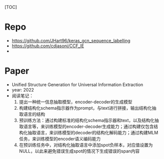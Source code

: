 [TOC]



# Repo
- https://github.com/JHart96/keras_gcn_sequence_labelling
- https://github.com/cdjasonj/CCF_IE
- 


 # Paper

 - Unified Structure Generation for Universal Information Extraction
  - year: 2022
  - 阅读笔记：
    1. 提出一种统一信息抽取模型，encoder-decoder的生成模型
    2. 构建结构化schema指示器作为prompt，与text进行拼接，输出结构化抽取语言的结构
    3. 预训练方法：通过构建标准的结构化schema指示器和text，以及结构化抽取语言等，来训练模型的encoder-decoder生成能力；通过构建仅包含结构化抽取语言，来训练模型的decoder的结构化解码能力；通过构建MLM任务，来训练模型的encoder语义编码能力
    4. 在预训练任务中，对结构化抽取语言中添加spot负样本，对应值设置为NULL，以此来避免错误生成spot的情况下生成错误的span内容

